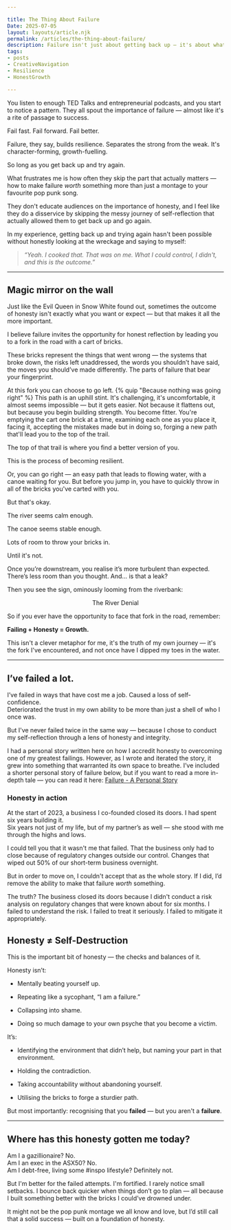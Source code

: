 ```yaml
---

title: The Thing About Failure  
Date: 2025-07-05  
layout: layouts/article.njk  
permalink: /articles/the-thing-about-failure/
description: Failure isn't just about getting back up — it's about what you do before you stand again.  
tags:
- posts
- CreativeNavigation
- Resilience
- HonestGrowth

---
```


You listen to enough TED Talks and entrepreneurial podcasts, and you start to notice a pattern. They all spout the importance of failure — almost like it's a rite of passage to success.

Fail fast. Fail forward. Fail better.

Failure, they say, builds resilience. Separates the strong from the weak. It's character-forming, growth-fuelling.

So long as you get back up and try again.

What frustrates me is how often they skip the part that actually matters — how to make failure _worth_ something more than just a montage to your favourite pop punk song.

They don't educate audiences on the importance of honesty, and I feel like they do a disservice by skipping the messy journey of self-reflection that actually allowed them to get back up and go again.

In my experience, getting back up and trying again hasn't been possible without honestly looking at the wreckage and saying to myself:

> _“Yeah. I cooked that. That was on me. What I could control, I didn't, and this is the outcome.”_

---

## Magic mirror on the wall

Just like the Evil Queen in Snow White found out, sometimes the outcome of honesty isn't exactly what you want or expect — but that makes it all the more important.

I believe failure invites the opportunity for honest reflection by leading you to a fork in the road with a cart of bricks.

These bricks represent the things that went wrong — the systems that broke down, the risks left unaddressed, the words you shouldn’t have said, the moves you should’ve made differently. The parts of failure that bear your fingerprint.

At this fork you can choose to go left. {% quip "Because nothing was going right" %} This path is an uphill stint. It's challenging, it's uncomfortable, it almost seems impossible — but it gets easier. Not because it flattens out, but because you begin building strength. You become fitter. You're emptying the cart one brick at a time, examining each one as you place it, facing it, accepting the mistakes made but in doing so, forging a new path that'll lead you to the top of the trail.

The top of that trail is where you find a better version of you.

This is the process of becoming resilient.

Or, you can go right — an easy path that leads to flowing water, with a canoe waiting for you. But before you jump in, you have to quickly throw in all of the bricks you've carted with you.

But that's okay.

The river seems calm enough.

The canoe seems stable enough.

Lots of room to throw your bricks in.

Until it's not.

Once you’re downstream, you realise it’s more turbulent than expected. There’s less room than you thought. And… is that a leak?

Then you see the sign, ominously looming from the riverbank: 
<div style="text-align:center">
    <div class="sign-label">The River Denial</div>
</div>

So if you ever have the opportunity to face that fork in the road, remember:

<div class="center"><strong class="color-soft-green">Failing + Honesty = Growth.</strong></div>

This isn't a clever metaphor for me, it's the truth of my own journey — it's the fork I've encountered, and not once have I dipped my toes in the water.

---

## I’ve failed a lot.

I’ve failed in ways that have cost me a job. Caused a loss of self-confidence.  
Deteriorated the trust in my own ability to be more than just a shell of who I once was.

But I've never failed twice in the same way — because I chose to conduct my self-reflection through a lens of honesty and integrity.

I had a personal story written here on how I accredit honesty to overcoming one of my greatest failings. However, as I wrote and iterated the story, it grew into something that warranted its own space to breathe. I’ve included a shorter personal story of failure below, but if you want to read a more in-depth tale — you can read it here: [Failure - A Personal Story](/articles/failure-a-personal-story/)

### Honesty in action

At the start of 2023, a business I co-founded closed its doors. I had spent six years building it.  
Six years not just of my life, but of my partner’s as well — she stood with me through the highs and lows.

I could tell you that it wasn't me that failed. That the business only had to close because of regulatory changes outside our control. Changes that wiped out 50% of our short-term business overnight.

But in order to move on, I couldn't accept that as the whole story. If I did, I’d remove the ability to make that failure _worth_ something.

The truth? The business closed its doors because I didn't conduct a risk analysis on regulatory changes that were known about for six months. I failed to understand the risk. I failed to treat it seriously. I failed to mitigate it appropriately.

## Honesty ≠ Self-Destruction

This is the important bit of honesty — the checks and balances of it.

Honesty isn’t:

- Mentally beating yourself up.
    
- Repeating like a sycophant, “I am a failure.”
    
- Collapsing into shame.
    
- Doing so much damage to your own psyche that you become a victim.
    

It’s:

- Identifying the environment that didn’t help, but naming your part in that environment.
    
- Holding the contradiction.
    
- Taking accountability without abandoning yourself.
    
- Utilising the bricks to forge a sturdier path.
    

But most importantly: recognising that you **failed** — but you aren't a **failure**.

---

## Where has this honesty gotten me today?

Am I a gazillionaire? No.  
Am I an exec in the ASX50? No.  
Am I debt-free, living some #inspo lifestyle? Definitely not.

But I'm better for the failed attempts. I'm fortified. I rarely notice small setbacks. I bounce back quicker when things don’t go to plan — all because I built something better with the bricks I could’ve drowned under.

It might not be the pop punk montage we all know and love, but I’d still call that a solid success — built on a foundation of honesty.
